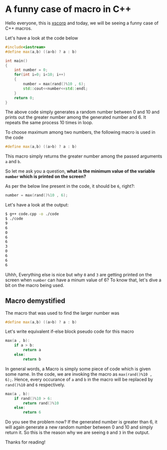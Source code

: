 # A funny case of macro in C++

Hello everyone, this is [xscorp](https://twitter.com/xscorp7) and today, we will be seeing a funny case of C++ macros.

Let's have a look at the code below

```c++
#include<iostream>
#define max(a,b) ((a>b) ? a : b)

int main()
{
	int number = 0;	
	for(int i=0; i<10; i++)
	{
		number = max(rand()%10 , 6);
		std::cout<<number<<std::endl;
	}
	return 0;
}
```

The above code simply generates a random number between 0 and 10 and prints out the greater number among the generated number and 6. It repeats the same process 10 times in loop.

To choose maximum among two numbers, the following macro is used in the code
```c++
#define max(a,b) ((a>b) ? a : b)
```
This macro simply returns the greater number among the passed arguments ```a``` and ```b```.

So let me ask you a question, **what is the minimum value of the variable ```number``` which is printed on the screen?**

As per the below line present in the code, it should be ```6```, right?: 
```c++
number = max(rand()%10 , 6);
```
Let's have a look at the output:

```bash
$ g++ code.cpp -o ./code
$ ./code
9
6
0
6
6
3
0
6
6
6
```
Uhhh, Everything else is nice but why ```0``` and ```3``` are getting printed on the screen when ```number``` can have a minum value of 6?
To know that, let's dive a bit on the macro being used.


## Macro demystified

The macro that was used to find the larger number was
```c++
#define max(a,b) ((a>b) ? a : b)
```
Let's write equivalent if-else block pseudo code for this macro
```c++
max(a , b):
	if a > b:
		return a
	else:
		return b
```

In general words, a Macro is simply some piece of code which is given some name. In the code, we are invoking the macro as ```max(rand()%10 , 6);```. Hence, every occurance of ```a``` and ```b``` in the macro will be replaced by ```rand()%10``` and ```6``` respectively.

```c++
max(a , b):
	if rand()%10 > 6:
		return rand()%10
	else:
		return 6
```

Do you see the problem now?
If the generated number is greater than 6, it will again generate a new random number between 0 and 10 and simply return it. So this is the reason why we are seeing ```0``` and ```3``` in the output.

Thanks for reading!
